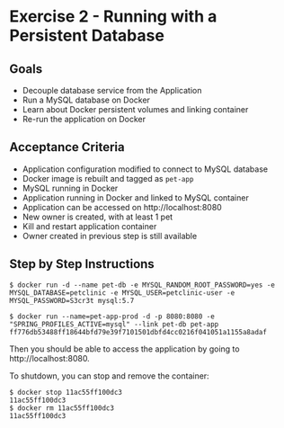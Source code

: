 # Exercise 2 - Running with a Persistent Database

## Goals

* Decouple database service from the Application
* Run a MySQL database on Docker
* Learn about Docker persistent volumes and linking container
* Re-run the application on Docker

## Acceptance Criteria

* Application configuration modified to connect to MySQL database
* Docker image is rebuilt and tagged as `pet-app`
* MySQL running in Docker
* Application running in Docker and linked to MySQL container
* Application can be accessed on http://localhost:8080
* New owner is created, with at least 1 pet
* Kill and restart application container
* Owner created in previous step is still available

## Step by Step Instructions

```shell
$ docker run -d --name pet-db -e MYSQL_RANDOM_ROOT_PASSWORD=yes -e MYSQL_DATABASE=petclinic -e MYSQL_USER=petclinic-user -e MYSQL_PASSWORD=S3cr3t mysql:5.7
```

```shell
$ docker run --name=pet-app-prod -d -p 8080:8080 -e "SPRING_PROFILES_ACTIVE=mysql" --link pet-db pet-app
ff776db53488ff18644bfd79e39f7101501dbfd4cc0216f041051a1155a8adaf
```

Then you should be able to access the application by going to http://localhost:8080.

To shutdown, you can stop and remove the container:

```shell
$ docker stop 11ac55ff100dc3
11ac55ff100dc3
$ docker rm 11ac55ff100dc3
11ac55ff100dc3
```

